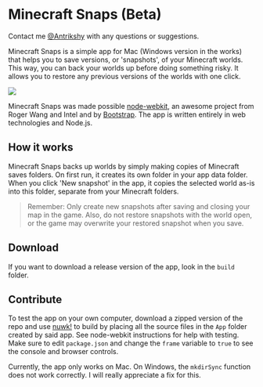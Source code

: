 Minecraft Snaps (Beta)
======================

Contact me [@Antrikshy](http://twitter.com/Antrikshy) with any questions or suggestions.

Minecraft Snaps is a simple app for Mac (Windows version in the works) that helps you to save versions, or 'snapshots', of your Minecraft worlds. This way, you can back your worlds up before doing something risky. It allows you to restore any previous versions of the worlds with one click.

![](http://i.imgur.com/YSNe7Zf.png)

Minecraft Snaps was made possible [node-webkit](https://github.com/rogerwang/node-webkit), an awesome project from Roger Wang and Intel and by [Bootstrap](http://www.getbootstrap.com/). The app is written entirely in web technologies and Node.js.

How it works
------------
Minecraft Snaps backs up worlds by simply making copies of Minecraft saves folders. On first run, it creates its own folder in your app data folder. When you click 'New snapshot' in the app, it copies the selected world as-is into this folder, separate from your Minecraft folders.

>Remember: Only create new snapshots after saving and closing your map in the game. Also, do not restore snapshots with the world open, or the game may overwrite your restored snapshot when you save.

Download
--------
If you want to download a release version of the app, look in the `build` folder.

Contribute
----------
To test the app on your own computer, download a zipped version of the repo and use [nuwk!](http://codeb.it/nuwk/) to build by placing all the source files in the `App` folder created by said app. See node-webkit instructions for help with testing. Make sure to edit `package.json` and change the `frame` variable to `true` to see the console and browser controls.

Currently, the app only works on Mac. On Windows, the `mkdirSync` function does not work correctly. I will really appreciate a fix for this.
